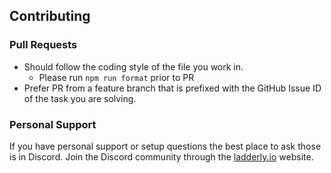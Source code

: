 ## Contributing

### Pull Requests

- Should follow the coding style of the file you work in.
  - Please run `npm run format` prior to PR
- Prefer PR from a feature branch that is prefixed with the GitHub Issue ID of the task you are solving.

### Personal Support

If you have personal support or setup questions the best place to ask those is in Discord. Join the Discord community through the [ladderly.io](https://ladderly.io/) website.
